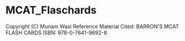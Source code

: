 # MCAT_Flaschards

Copyright (C) Munam Wasi
Reference Material Cited: BARRON'S MCAT FLASH CARDS ISBN: 978-0-7641-9692-8
